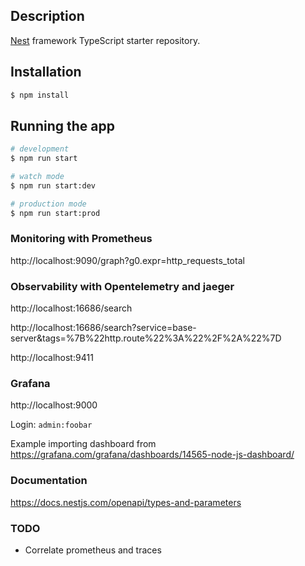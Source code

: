 ## Description

[Nest](https://github.com/nestjs/nest) framework TypeScript starter repository.

## Installation

```bash
$ npm install
```

## Running the app

```bash
# development
$ npm run start

# watch mode
$ npm run start:dev

# production mode
$ npm run start:prod
```

### Monitoring with Prometheus

http://localhost:9090/graph?g0.expr=http_requests_total
### Observability with Opentelemetry and jaeger

http://localhost:16686/search

http://localhost:16686/search?service=base-server&tags=%7B%22http.route%22%3A%22%2F%2A%22%7D


http://localhost:9411

### Grafana

http://localhost:9000

Login: `admin:foobar`

Example importing dashboard from
https://grafana.com/grafana/dashboards/14565-node-js-dashboard/


### Documentation

https://docs.nestjs.com/openapi/types-and-parameters


### TODO

- Correlate prometheus and traces
